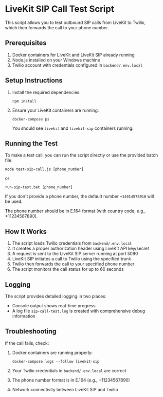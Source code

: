 # LiveKit SIP Call Test Script

This script allows you to test outbound SIP calls from LiveKit to Twilio, which then forwards the call to your phone number.

## Prerequisites

1. Docker containers for LiveKit and LiveKit SIP already running
2. Node.js installed on your Windows machine
3. Twilio account with credentials configured in `backend/.env.local`

## Setup Instructions

1. Install the required dependencies:
   ```
   npm install
   ```

2. Ensure your LiveKit containers are running:
   ```
   docker-compose ps
   ```

   You should see `livekit` and `livekit-sip` containers running.

## Running the Test

To make a test call, you can run the script directly or use the provided batch file:

```
node test-sip-call.js [phone_number]
```
or
```
run-sip-test.bat [phone_number]
```

If you don't provide a phone number, the default number `+14014578910` will be used.

The phone number should be in E.164 format (with country code, e.g., +11234567890).

## How It Works

1. The script loads Twilio credentials from `backend/.env.local`
2. It creates a proper authorization header using LiveKit API key/secret
3. A request is sent to the LiveKit SIP server running at port 5080
4. LiveKit SIP initiates a call to Twilio using the specified trunk
5. Twilio then forwards the call to your specified phone number
6. The script monitors the call status for up to 60 seconds

## Logging

The script provides detailed logging in two places:
- Console output shows real-time progress
- A log file `sip-call-test.log` is created with comprehensive debug information

## Troubleshooting

If the call fails, check:

1. Docker containers are running properly:
   ```
   docker-compose logs --follow livekit-sip
   ```

2. Your Twilio credentials in `backend/.env.local` are correct

3. The phone number format is in E.164 (e.g., +11234567890)

4. Network connectivity between LiveKit SIP and Twilio